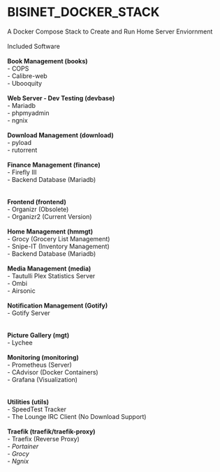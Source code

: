 # BISINET_DOCKER_STACK
A Docker Compose Stack to Create and Run Home Server Enviornment
<br/><br/>
Included Software
<br/><br/>
<b>Book Management (books)</b><br/>
	- COPS<br/>
	- Calibre-web<br/>
	- Ubooquity<br/>
<br/>
<b>Web Server - Dev Testing (devbase)</b><br/>
	- Mariadb<br/>
	- phpmyadmin<br/>
	- ngnix<br/>
<br/>
<b>Download Management (download)</b><br/>
	- pyload<br/>
	- rutorrent<br/>
<br/>
<b>Finance Management (finance)</b><br/>
	- Firefly III<br/>
	- Backend Database (Mariadb)<br/>
<br/>	
<b>Frontend (frontend)</b><br/>
	- Organizr (Obsolete)<br/>
	- Organizr2 (Current Version) <br/>
<br/>
<b>Home Management (hmmgt)</b><br/>
	- Grocy (Grocery List Management)<br/>
	- Snipe-IT (Inventory Management)<br/>
	- Backend Database (Mariadb)<br/>
<br/>
<b>Media Management (media)</b><br/>
	- Tautulli Plex Statistics Server<br/>
	- Ombi<br/>
	- Airsonic<br/>
<br/>
<b>Notification Management (Gotify)</b><br/>
	- Gotify Server<br/>
<br/>	
<b>Picture Gallery (mgt)</b><br/>
	- Lychee<br/>
<br/>
<b>Monitoring (monitoring)</b><br/>
	- Prometheus (Server)<br/>
	- CAdvisor (Docker Containers)<br/>
	- Grafana (Visualization)<br/>
<br/>	
<b>Utilities (utils)</b><br/>
	- SpeedTest Tracker<br/>
	- The Lounge IRC Client (No Download Support)<br/>
<br/>
<b>Traefik (traefik/traefik-proxy)</b><br/>
	- Traefix (Reverse Proxy)<br/>
		<i>- Portainer</i><br/>
		<i>- Grocy</i><br/>
		<i>- Ngnix</i><br/>
<br/>

	
